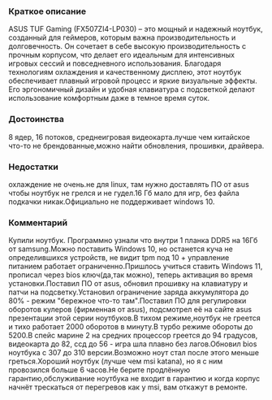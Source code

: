 ### **Краткое описание**
ASUS TUF Gaming (FX507ZI4-LP030) – это мощный и надежный ноутбук, созданный для геймеров, которым важна производительность и долговечность. Он сочетает в себе высокую производительность с прочным корпусом, что делает его идеальным для интенсивных игровых сессий и повседневного использования. Благодаря технологиям охлаждения и качественному дисплею, этот ноутбук обеспечивает плавный игровой процесс и яркие визуальные эффекты. Его эргономичный дизайн и удобная клавиатура с подсветкой делают использование комфортным даже в темное время суток.

### **Достоинства**
8 ядер, 16 потоков, среднеигровая видеокарта.лучше чем китайское что-то не брендованные,можно найти обновления, прошивки, драйвера.

### **Недостатки**
охлаждение не очень.не для linux, там нужно доставлять ПО от asus чтобы ноутбук не грелся и не гудел.16 Гб мало для игр, без файла подкачки никак.Официально не поддерживает windows 10.

### **Комментарий**
Купили ноутбук. Программно узнали что внутри 1 планка DDR5 на 16Гб от samsung.Можно поставить Windows 10, но останется куча не определившихся устройств, не видит tpm под 10 + управление питанием работает ограниченно.Пришлось учиться ставить Windows 11, прописал через bios ключ(да,так можно), теперь активация во время установки.Поставил ПО от asus, обновил прошивку на клавиатуру и патчи на подсветку.Установил ограничение заряда аккумулятора до 80% - режим "бережное что-то там".Поставил ПО для регулировки оборотов кулеров (фирменная от asus), подсмотрел её на сайте asus презентации этой серии ноутбуков.В тихом режиме,ноутбук не греется и тихо работает 2000 оборотов в минуту.В турбо режиме обороты до 5200.В спейс марине 2 на средних процессор греется до 94 градусов, видеокарта до 82, ссд до 56 - игра шла плавно без лагов.Обновил bios ноутбука с 307 до 310 версии.Возможно ноут стал после этого меньше греться.Хороший ноутбук (лучше чем msi katana), но я с ним провозился больше 6 часов.Не берите продлённую гарантию,обслуживание ноутбука не входит в гарантию и когда корпус начнёт трескаться от перегревов как у msi, вам откажут в ремонте.
